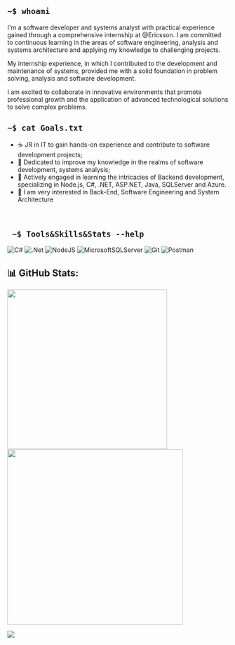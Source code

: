 ## `~$ whoami` 
I'm a software developer and systems analyst with practical experience gained through a comprehensive internship at @Ericsson. I am committed to continuous learning in the areas of software engineering, analysis and systems architecture and applying my knowledge to challenging projects. 

My internship experience, in which I contributed to the development and maintenance of systems, provided me with a solid foundation in problem solving, analysis and software development.

I am excited to collaborate in innovative environments that promote professional growth and the application of advanced technological solutions to solve complex problems.
## `~$ cat Goals.txt` 
- ☕ JR in IT to gain hands-on experience and contribute to software development projects;
- 🌻 Dedicated to improve my knowledge in the realms of software development, systems analysis;
- 🐍 Actively engaged in learning the intricacies of Backend development, specializing in Node.js, C#, .NET, ASP.NET, Java, SQLServer and Azure.
- 🐲 I am very interested in Back-End, Software Engineering and System Architecture 
  
</br>
    
 ## ` ~$ Tools&Skills&Stats --help` 
<div>  

![C#](https://img.shields.io/badge/c%23-%23239120.svg?style=for-the-badge&logo=c-sharp&logoColor=white) ![.Net](https://img.shields.io/badge/.NET-5C2D91?style=for-the-badge&logo=.net&logoColor=white) ![NodeJS](https://img.shields.io/badge/node.js-6DA55F?style=for-the-badge&logo=node.js&logoColor=white) ![MicrosoftSQLServer](https://img.shields.io/badge/Microsoft%20SQL%20Server-CC2927?style=for-the-badge&logo=microsoft%20sql%20server&logoColor=white) ![Git](https://img.shields.io/badge/git-%23F05033.svg?style=for-the-badge&logo=git&logoColor=white) ![Postman](https://img.shields.io/badge/Postman-FF6C37?style=for-the-badge&logo=postman&logoColor=white) 
</div>


## 📊 GitHub Stats:
<img src="https://github-readme-stats-wheat-two-53.vercel.app/api?username=matheusmw21&theme=neon&hide_border=false&include_all_commits=false&count_private=false"  width="364px" />                    <img src="https://github-readme-streak-stats.herokuapp.com/?user=matheusmw21&theme=neon&hide_border=false"  width="400px" />



![](https://github-readme-stats-wheat-two-53.vercel.app/api/top-langs/?username=matheusmw21&theme=neon&hide_border=false&include_all_commits=false&count_private=false&layout=compact)
